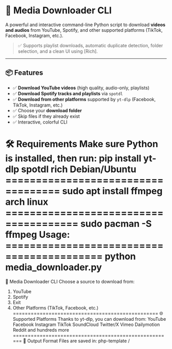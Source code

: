 # 🎵 Media Downloader CLI

A powerful and interactive command-line Python script to download **videos and audios** from YouTube, Spotify, and other supported platforms (TikTok, Facebook, Instagram, etc.).

> ✅ Supports playlist downloads, automatic duplicate detection, folder selection, and a clean UI using [Rich].

---

## 📦 Features

- ✅ **Download YouTube videos** (high quality, audio-only, playlists)
- ✅ **Download Spotify tracks and playlists** via `spotdl`
- ✅ **Download from other platforms** supported by `yt-dlp` (Facebook, TikTok, Instagram, etc.)
- ✅ Choose your **download folder**
- ✅ Skip files if they already exist
- ✅ Interactive, colorful CLI


🛠 Requirements
Make sure Python is installed, then run:
pip install yt-dlp spotdl rich
Debian/Ubuntu ===================================
sudo apt install ffmpeg
arch linux ======================================
sudo pacman -S ffmpeg
Usage: ==========================================
python media_downloader.py
=================================================
🎵 Media Downloader CLI
Choose a source to download from:
1. YouTube
2. Spotify
3. Exit
4. Other Platforms (TikTok, Facebook, etc.)
=================================================
🌐 Supported Platforms
Thanks to yt-dlp, you can download from:
YouTube
Facebook
Instagram
TikTok
SoundCloud
Twitter/X
Vimeo
Dailymotion
Reddit
and hundreds more
======================================================
📁 Output Format
Files are saved in:
php-template
<your-selected-folder>/<title>.<ext>
Playlists will be saved in subfolders named after the playlist.

